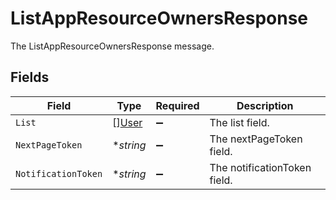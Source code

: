 # ListAppResourceOwnersResponse

The ListAppResourceOwnersResponse message.


## Fields

| Field                                 | Type                                  | Required                              | Description                           |
| ------------------------------------- | ------------------------------------- | ------------------------------------- | ------------------------------------- |
| `List`                                | [][User](../../models/shared/user.md) | :heavy_minus_sign:                    | The list field.                       |
| `NextPageToken`                       | **string*                             | :heavy_minus_sign:                    | The nextPageToken field.              |
| `NotificationToken`                   | **string*                             | :heavy_minus_sign:                    | The notificationToken field.          |